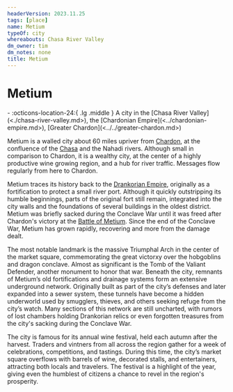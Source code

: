 ```yaml
---
headerVersion: 2023.11.25
tags: [place]
name: Metium
typeOf: city
whereabouts: Chasa River Valley
dm_owner: tim
dm_notes: none
title: Metium
---
```

# Metium
<div class="grid cards ext-narrow-margin ext-one-column" markdown>
-    :octicons-location-24:{ .lg .middle } A city in the [Chasa River Valley](<./chasa-river-valley.md>), the [Chardonian Empire](<../chardonian-empire.md>), [Greater Chardon](<../../greater-chardon.md>)  
</div>


Metium is a walled city about 60 miles upriver from [Chardon](<../chardon/chardon.md>), at the confluence of the [Chasa](<../../../major-rivers/chasa.md>) and the Nahadi rivers. Although small in comparison to Chardon, it is a wealthy city, at the center of a highly productive wine growing region, and a hub for river traffic. Messages flow regularly from here to Chardon. 

Metium traces its history back to the [Drankorian Empire](<../../../../history/drankorian-era/drankorian-empire.md>), originally as a fortification to protect a small river port. Although it quickly outstripping its humble beginnings, parts of the original fort still remain, integrated into the city walls and the foundations of several buildings in the oldest district. Metium was briefly sacked during the Conclave War until it was freed after Chardon's victory at the [Battle of Metium](<../../../../events/1500s/battle-of-metium.md>). Since the end of the Conclave War, Metium has grown rapidly, recovering and more from the damage dealt. 

The most notable landmark is the massive Triumphal Arch in the center of the market square, commemorating the great victorxy over the hobgoblins and dragon conclave. Almost as significant is the Tomb of the Valiant Defender, another monument to honor that war. Beneath the city, remnants of Metium’s old fortifications and drainage systems form an extensive underground network. Originally built as part of the city’s defenses and later expanded into a sewer system, these tunnels have become a hidden underworld used by smugglers, thieves, and others seeking refuge from the city’s watch. Many sections of this network are still uncharted, with rumors of lost chambers holding Drankorian relics or even forgotten treasures from the city's sacking during the Conclave War.

The city is famous for its annual wine festival, held each autumn after the harvest. Traders and vintners from all across the region gather for a week of celebrations, competitions, and tastings. During this time, the city’s market square overflows with barrels of wine, decorated stalls, and entertainers, attracting both locals and travelers. The festival is a highlight of the year, giving even the humblest of citizens a chance to revel in the region's prosperity.